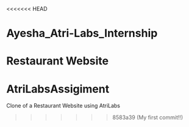 <<<<<<< HEAD
# Ayesha_Atri-Labs_Internship
Restaurant Website
=======
# AtriLabsAssigiment
Clone of a Restaurant Website using AtriLabs
>>>>>>> 8583a39 (My first commit!!)
